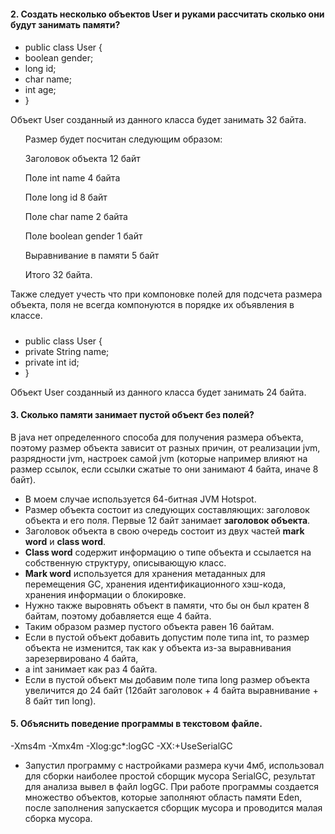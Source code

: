 #### 2. Создать несколько объектов User и руками рассчитать сколько они будут занимать памяти?
####
* public class User {
* boolean gender;
* long id;
* char name;
* int age;
* }

Объект User созданный из данного класса будет занимать 32 байта.
  <ul> Размер будет посчитан следующим образом:</ul>
  <ul> Заголовок объекта 12 байт</ul>
  <ul> Поле int name 4 байта</ul>
  <ul> Поле long id 8 байт</ul>
   <ul>Поле char name 2 байта</ul>
   <ul>Поле boolean gender 1 байт</ul>
   <ul>Выравнивание в памяти 5 байт</ul>
  <ul> Итого 32 байта.</ul>

   Также следует учесть что при компоновке полей для подсчета размера объекта,
   поля не всегда компонуются в порядке их объявления в классе.
#####
* public class User {
* private String name;
* private int id;
* }

Объект User созданный из данного класса будет занимать 24 байта.

#### 3. Сколько памяти занимает пустой объект без полей?

В java нет определенного способа для получения размера объекта, поэтому размер объекта зависит от разных причин,
   от реализации jvm, разрядности jvm, настроек самой jvm (которые например влияют на размер ссылок,
   если ссылки сжатые то они занимают 4 байта, иначе 8 байт).
  * В моем случае используется 64-битная JVM Hotspot.
  * Размер объекта состоит из следующих составляющих: заголовок объекта и его поля. Первые 12 байт занимает **заголовок объекта**.
  * Заголовок объекта в свою очередь состоит из двух частей **mark word** и **class word**.
  * **Class word** содержит информацию о типе объекта и ссылается на собственную структуру, описывающую класс.
  * **Mark word** используется для хранения метаданных для перемещения GC, хранения идентификационного хэш-кода, хранения информации о блокировке.
  * Нужно также выровнять объект в памяти, что бы он был кратен 8 байтам, поэтому добавляется еще 4 байта.
  * Таким образом размер пустого объекта равен 16 байтам.
  * Если в пустой объект добавить допустим поле типа int, то размер объекта не изменится, так как у объекта из-за выравнивания зарезервировано 4 байта,
  * а int занимает как раз 4 байта.
  * Если в пустой объект мы добавим поле типа long размер объекта увеличится до 24 байт (12байт заголовок + 4 байта выравнивание + 8 байт тип long).

#### 5. Объяснить поведение программы в текстовом файле.

-Xms4m -Xmx4m -Xlog:gc*:logGC -XX:+UseSerialGC
* Запустил программу с настройками размера кучи 4мб, использовал для сборки наиболее простой сборщик мусора SerialGC, результат для анализа вывел в файл logGC.
При работе программы создается множество объектов, которые заполняют область памяти Eden, после заполнения запускается сборщик мусора и проводится малая сборка мусора.


